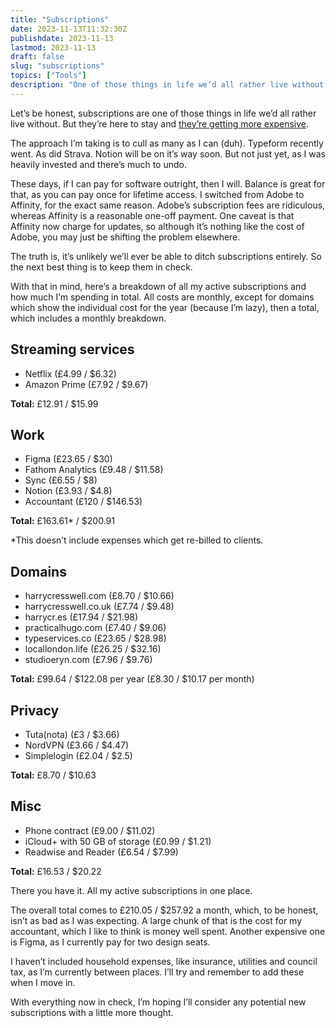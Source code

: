 ```yaml
---
title: "Subscriptions"
date: 2023-11-13T11:32:30Z
publishdate: 2023-11-13
lastmod: 2023-11-13
draft: false
slug: "subscriptions"
topics: ["Tools"]
description: "One of those things in life we’d all rather live without. But they’re here to stay and they’re getting more expensive."
---
```


Let’s be honest, subscriptions are one of those things in life we’d all rather live without. But they’re here to stay and [they’re getting more expensive](https://manuelmoreale.com/on-subscriptions). 

The approach I’m taking is to cull as many as I can (duh). Typeform recently went. As did Strava. Notion will be on it’s way soon. But not just yet, as I was heavily invested and there’s much to undo.

These days, if I can pay for software outright, then I will. Balance is great for that, as you can pay once for lifetime access. I switched from Adobe to Affinity, for the exact same reason. Adobe’s subscription fees are ridiculous, whereas Affinity is a reasonable one-off payment. One caveat is that Affinity now charge for updates, so although it’s nothing like the cost of Adobe, you may just be shifting the problem elsewhere.

The truth is, it’s unlikely we’ll ever be able to ditch subscriptions entirely. So the next best thing is to keep them in check. 

With that in mind, here’s a breakdown of all my active subscriptions and how much I’m spending in total. All costs are monthly, except for domains which show the individual cost for the year (because I’m lazy), then a total, which includes a monthly breakdown.

## Streaming services 

- Netflix (£4.99 / $6.32)
- Amazon Prime (£7.92 / $9.67)

**Total:** £12.91 / $15.99

## Work

- Figma (£23.65 / $30)
- Fathom Analytics (£9.48 / $11.58)
- Sync (£6.55 / $8)
- Notion (£3.93 / $4.8)
- Accountant (£120 / $146.53)

**Total:** £163.61* / $200.91

*This doesn’t include expenses which get re-billed to clients.

## Domains

- harrycresswell.com (£8.70 / $10.66)
- harrycresswell.co.uk (£7.74 / $9.48)
- harrycr.es (£17.94 / $21.98)
- practicalhugo.com (£7.40 / $9.06)
- typeservices.co (£23.65 / $28.98)
- locallondon.life (£26.25 / $32.16)
- studioeryn.com (£7.96 / $9.76)

**Total:** £99.64 / $122.08 per year (£8.30 / $10.17 per month)

## Privacy

- Tuta(nota) (£3 / $3.66)
- NordVPN (£3.66 / $4.47)
- Simplelogin (£2.04 / $2.5)

**Total:** £8.70 / $10.63

## Misc 

- Phone contract (£9.00 / $11.02)
- iCloud+ with 50 GB of storage (£0.99 / $1.21)
- Readwise and Reader (£6.54 / $7.99)

**Total:** £16.53 / $20.22


There you have it. All my active subscriptions in one place. 

The overall total comes to £210.05 / $257.92 a month, which, to be honest, isn’t as bad as I was expecting. A large chunk of that is the cost for my accountant, which I like to think is money well spent. Another expensive one is Figma, as I currently pay for two design seats.

I haven’t included household expenses, like insurance, utilities and council tax, as I’m currently between places. I’ll try and remember to add these when I move in.

With everything now in check, I’m hoping I’ll consider any potential new subscriptions with a little more thought.